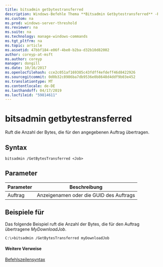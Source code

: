 ```yaml
---
title: bitsadmin getbytestransferred
description: Windows-Befehle Thema **Bitsadmin Getbytestransferred** -Ruft die Anzahl der übertragenen Bytes für den angegebenen Auftrag.
ms.custom: na
ms.prod: windows-server-threshold
ms.reviewer: na
ms.suite: na
ms.technology: manage-windows-commands
ms.tgt_pltfrm: na
ms.topic: article
ms.assetid: 47bbf184-e06f-4be0-b2ba-d32b10d82002
author: coreyp-at-msft
ms.author: coreyp
manager: dongill
ms.date: 10/16/2017
ms.openlocfilehash: cce2c051af169385c43fdff4efdeff46d8422926
ms.sourcegitcommit: 0d0b32c8986ba7db9536e0b8648d4ddf9b03e452
ms.translationtype: MT
ms.contentlocale: de-DE
ms.lasthandoff: 04/17/2019
ms.locfileid: "59814611"
---
```

# <a name="bitsadmin-getbytestransferred"></a>bitsadmin getbytestransferred



Ruft die Anzahl der Bytes, die für den angegebenen Auftrag übertragen.

## <a name="syntax"></a>Syntax

```
bitsadmin /GetBytesTransferred <Job>
```

## <a name="parameters"></a>Parameter

|Parameter|Beschreibung|
|---------|-----------|
|Auftrag|Anzeigenamen oder die GUID des Auftrags|

## <a name="BKMK_examples"></a>Beispiele für

Das folgende Beispiel ruft die Anzahl der Bytes, die für den Auftrag übertragene *MyDownloadJob*.
```
C:\>bitsadmin /GetBytesTransferred myDownloadJob
```

#### <a name="additional-references"></a>Weitere Verweise

[Befehlszeilensyntax](command-line-syntax-key.md)